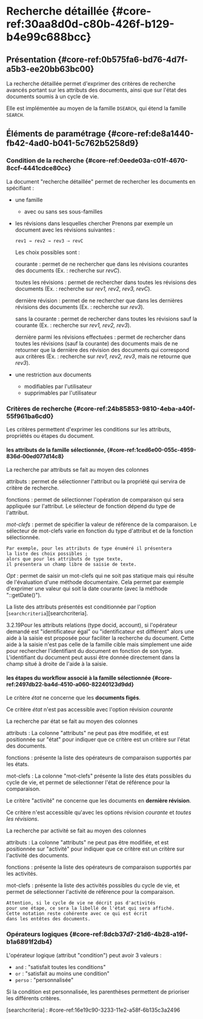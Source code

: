 # Recherche détaillée {#core-ref:30aa8d0d-c80b-426f-b129-b4e99c688bcc}

## Présentation {#core-ref:0b575fa6-bd76-4d7f-a5b3-ee20bb63bc00}

La recherche détaillée permet d'exprimer des critères de recherche avancés
portant sur les attributs des documents, ainsi que sur l'état des documents
soumis à un cycle de vie.

Elle est implémentée au moyen de la famille `DSEARCH`, qui étend la famille
`SEARCH`.

## Éléments de paramétrage {#core-ref:de8a1440-fb42-4ad0-b041-5c762b5258d9}

### Condition de la recherche {#core-ref:0eede03a-c01f-4670-8ccf-4441cdce80cc}

La document "recherche détaillée" permet de rechercher les documents en
spécifiant :

*   une famille
    *   avec ou sans ses sous-familles
*   les révisions dans lesquelles chercher
    Prenons par exemple un document avec les révisions suivantes :
    
        rev1 → rev2 → rev3 ⇢ revC
    
    Les choix possibles sont :
    
    courante
    :   permet de ne rechercher que dans les révisions
        courantes des documents (Ex. : recherche sur *revC*).
    
    toutes les révisions
    :   permet de rechercher dans toutes les révisions 
        des documents (Ex. : recherche sur *rev1, rev2, rev3, revC*).
    
    dernière révision
    :   permet de ne rechercher que dans les dernières 
        révisions des documents (Ex. : recherche sur *rev3*).
    
    sans la courante
    :   permet de rechercher dans toutes les révisions 
        sauf la courante (Ex. : recherche sur *rev1, rev2, rev3*).
    
    dernière parmi les révisions effectuées
    :   permet de rechercher dans toutes les révisions 
        (sauf la courante) des documents mais de ne retourner que la 
        dernière des révision des documents qui correspond aux critères 
        (Ex. : recherche sur *rev1, rev2, rev3*, 
        mais ne retourne que *rev3*).
*   une restriction aux documents
    *   modifiables par l'utilisateur
    *   supprimables par l'utilisateur
    

### Critères de recherche {#core-ref:24b85853-9810-4eba-a40f-55f961ba6cd0}

Les critères permettent d'exprimer les conditions sur les attributs, propriétés
ou étapes du document.

#### les attributs de la famille sélectionnée, {#core-ref:1ced6e00-055c-4959-836d-00ed077d14c8}

La recherche par attributs se fait au moyen des colonnes

attributs
:   permet de sélectionner l'attribut ou la propriété qui servira 
    de critère de recherche.

fonctions
:   permet de sélectionner l'opération de comparaison
    qui sera appliquée sur l'attribut.
    Le sélecteur de fonction dépend du type de l'attribut.

*mot-clefs*
:   permet de spécifier la valeur de référence de la comparaison.
    Le sélecteur de mot-clefs varie en fonction du type d'attribut 
    et de la fonction sélectionnée.
    
    Par exemple, pour les attributs de type énuméré il présentera 
    la liste des choix possibles ;
    alors que pour les attributs de type texte,
    il présentera un champ libre de saisie de texte.

*Opt*
:   permet de saisir un mot-clefs qui ne soit pas statique 
    mais qui résulte de l'évaluation d'une méthode documentaire. 
    Cela permet par exemple d'exprimer une valeur 
    qui soit la date courante (avec la méthode "::getDate()").

La liste des attributs présentés est conditionnée par l'option
[`searchcriteria`][searchcriteria].

<span class="flag from release">3.2.19</span>Pour les attributs relations  (type
docid, account), si l'opérateur demandé est "identificateur égal" ou
"identificateur est différent" alors une aide à la saisie est proposée pour
faciliter la recherche du document. Cette aide à la saisie n'est pas celle de la
famille cible mais simplement une aide pour rechercher l'identifiant du document
en fonction de son type. L'identifiant du document peut aussi être donnée
directement dans la champ situé à droite de l'aide à la saisie.

#### les étapes du workflow associé à la famille sélectionnée {#core-ref:2497db22-ba4d-4510-a060-82240123d9dd}

Le critère *état* ne concerne que les **documents figés**.

Ce critère *état* n'est pas accessible avec l'option 
révision *courante*

La recherche par état se fait au moyen des colonnes

attributs
:   La colonne "attributs" ne peut pas être modifiée,
    et est positionnée sur "état" pour indiquer que ce critère
    est un critère sur l'état des documents.

fonctions
:   présente la liste des opérateurs de comparaison supportés 
    par les états.

mot-clefs
:   La colonne "mot-clefs" présente la liste des états possibles 
    du cycle de vie, et permet de sélectionner l'état de référence 
    pour la comparaison.



Le critère "activité" ne concerne que les documents en **dernière révision**.

Ce critère n'est accessible qu'avec les options
révision *courante* et *toutes les révisions*.

La recherche par activité se fait au moyen des colonnes

attributs
:   La colonne "attributs" ne peut pas être modifiée,
    et est positionnée sur "activité" pour indiquer que ce critère
    est un critère sur l'activité des documents.

fonctions
:   présente la liste des opérateurs de comparaison supportés 
    par les activités.

mot-clefs
:   présente la liste des activités possibles du cycle de vie, 
    et permet de sélectionner l'activité de référence 
    pour la comparaison.
    
    Attention, si le cycle de vie ne décrit pas d'activités 
    pour une étape, ce sera la libellé de l'état qui sera affiché.
    Cette notation reste cohérente avec ce qui est écrit 
    dans les entêtes des documents.

### Opérateurs logiques {#core-ref:8dcb37d7-21d6-4b28-a19f-b1a6891f2db4}

L'opérateur logique (attribut "condition") peut avoir 3 valeurs :

*  `and` : "satisfait toutes les conditions"
*  `or` : "satisfait au moins une condition"
*  `perso` : "personnalisée"

Si la condition est personnalisée, les parenthèses permettent de prioriser les
différents critères.


<!-- links -->
[searchcriteria] : #core-ref:16e19c90-3233-11e2-a58f-6b135c3a2496